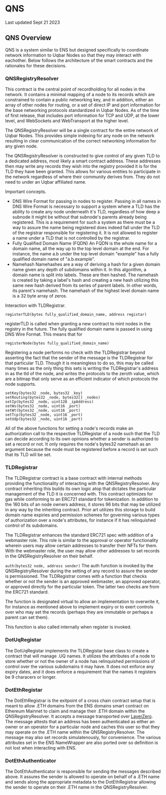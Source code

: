 # QNS

Last updated Sept 21 2023

## QNS Overview

QNS is a system similar to ENS but designed specifically to coordinate network information to Uqbar Nodes so that they may interact with eachother. Below follows the architecture of the smart contracts and the rationales for these decisions.

### QNSRegistryResolver

This contract is the central point of recordholding for all nodes in the network. It contains a minimal mapping of a node to its records which are constrained to contain a public networking key, and in addition, either an array of other nodes for routing, or a set of direct IP and port information for the base networking protocols standardized in Uqbar Nodes. As of the time of first release, that includes port information for TCP and UDP, at the lower level, and WebSockets and WebTransport at the higher level.

The QNSRegistryResolver will be a single contract for the entire network of Uqbar Nodes. This provides simple indexing for any node on the network resulting in clear communication of the correct networking information for any given node.

The QNSRegistryResolver is constructed to give control of any given TLD to a dedicated address, most likely a smart contract address. These addresses then may write any records they wish into the registry provided it is for the TLD they have been granted. This allows for various entities to participate in the network regardless of where their community derives from. They do not need to under an Uqbar affiliated name.

Important concepts.

* DNS Wire Format for passing in nodes to register.
  Passing in all names in DNS Wire Format is necessary to support a system where a TLD has the ability to create any node underneath it's TLD, regardless of how deep a subnode it might be without that subnode's parents already being registered. This is a requirement for such a system as there must be a way to assure the name being registered does indeed fall under the TLD of the registrar responsible for registering it. It is not allowed to register a name under a TLD that is not controlled by the registrar.
* Fully Qualified Domain Name (FQDN)
  An FQDN is the whole name for a domain name, all the way up to the top level domain at the end. For instance, the name a.b under the top level domain "example" has a fully qualified domain name of "a.b.example".
* Namehash
  Namehashes are a way of deriving a hash for a given domain name given any depth of subdomains within it. In this algorithm, a domain name is split into labels. These are then hashed. The namehash is created by taking a label's hash and creating a new hash utilizing this same new hash derived from its series of parent labels. In other words, its parent's namehash. The namehash of the highest level domain name is a 32 byte array of zeros.

Interaction with TLDRegistrar.

`registerTLD(bytes fully_qualified_domain_name, address registar)`

registerTLD is called when granting a new contract to mint nodes in the registry in the future. The fully qualified domain name is passed in using DNS Wire Format. This means that for

`registerNode(bytes fully_qualified_domain_name)`

Registering a node performs no check with the TLDRegistrar beyond asserting the fact that the sender of the message is the TLDRegistrar for that particular TLD. Though it is meaningless to do so, this may be called many times as the only thing this sets is writing the TLDRegistrar's address in as the tld of the node, and writes the protocols to the zeroth value, which are a bitmap that only serve as an efficient indicator of which protocols the node supports.

```
setKey(bytes32 _node, bytes32 _key)
setRouting(bytes32 _node, bytes32[] _nodes)
setIp(bytes32 _node, uint128 _ipAddress)
setWs(bytes32 _node, uint16 _port)
setWt(bytes32 _node, uint16 _port)
setTcp(bytes32 _node, uint16 _port)
setUdp(bytes32 _node, uint16 _port)
```

All of the above functions for setting a node's records make an authorization call to the respective TLDRegistar of a node such that the TLD can decide according to its own opinions whether a sender is authorized to set a record or not. It only requires the node's bytes32 namehash as an argument because the node must be registered before a record is set such that its TLD will be set. 

### TLDRegistrar

The TLDRegistrar contract is a base contract with internal methods providing the functionality of interacting with the QNSRegistryResolver. Any contract inheriting this builds its own logic atop that dictates the particular management of the TLD it is concerned with. This contract optimizes for gas while conforming to an ERC721 standard for tokenization. In addition to the 160 bits of an node owners address, it stores 96 bits that may be utilized in any way by the inheriting contract. Prior art utilizes this storage to build domain name expiries and permission schemes for governing various types of authorization over a node's attributes, for instance if it has relinquished control of its subdomains.

The TLDRegistrar enhances the standard ERC721 spec with addition of a webmaster role. This role is similar to the approval or operator functionality wherein users may allow certain addresses to transfer their NFTs for them. With the webmaster role, the user may allow other addresses to set records in the QNSRegistryResolver on their behalf.

`auth(bytes32 node, address sender)`
The auth function is invoked by the QNSRegistryResolver during the setting of any record to assure the sender is permissioned. The TLDRegistrar comes with a function that checks whether or not the sender is an approved webmaster, an approved operator, or approved directly for the particular token. The latter two checks are from the ERC721 standard. 

The function is designated virtual to allow an implementation to overwrite it, for instance as mentioned above to implement expiry or to exert controls over who may set the records (perhaps they are immutable or perhaps a parent can set them).

This function is also called internally when register is invoked.

### DotUqRegistar

The DotUqRegistar implements the TLDRegistar base class to create a contract that will manage .UQ names. It utilizes the attributes of a node to store whether or not the owner of a node has relinquished permissions of control over the various subdomains it may have. It does not enforce any expiry dates, and it does enforce a requirement that the names it registers be 9 characers or longer.

### DotEthRegistar

The DotEthRegistrar is the exitpoint of a cross chain contract setup that is meant to allow .ETH domains from the ENS domains smart contract on Ethereum Mainnet to claim and manage their .ETH domain within the QNSRegistryResolver. It accepts a message transported over [LayerZero](https://github.com/LayerZero-Labs/LayerZero). The message attests that an address has been authenticated as either an owner or an operator for a particular node and caches this user so that they may operate on the .ETH name within the QNSRegistryResolver. The message may also set records simulatenously, for convenience. The various attributes set in the ENS NameWrapper are also ported over so definition is not lost when interacting with ENS.

### DotEthAuthenticator

The DotEthAuthenticator is responsible for sending the messages described above. It assures the sender is allowed to operate on behalf of a .ETH name and sends along the appropriate metadata to the DotEthRegistrar allowing the sender to operate on their .ETH name in the QNSRegistryResolver.
